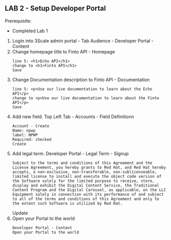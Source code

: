 
## LAB 2 - Setup Developer Portal

Prerequisite:
- Completed Lab 1
  
1. Login into 3Scale admin portal - Tab Audience - Developer Portal - Content
2. Change homepage title to Finto API - Homepage
   ```
   line 5: <h1>Echo API</h1>
   change to <h1>Finto API</h1>
   Save
   ```
3. Change Documentation description to Finto API - Documentation
   ```
   line 5: <p>Use our live documentation to learn about the Echo API</p>
   change to <p>Use our live documentation to learn about the Finto API</p>
   Save
   ```
4. Add new field. Top Left Tab - Accounts - Field Definitionn
   ```
   Account - Create
   Name: npwp
   label: NPWP
   Required: checked
   Create
   ```
5. Add legal term. Developer Portal - Legal Term - Signup
   ```
   Subject to the terms and conditions of this Agreement and the License Agreement, you hereby grants to Red Hat, and Red Hat hereby accepts, a non-exclusive, non-transferable, non-sublicenseable, limited license to install and execute the object code version of the Software solely for the limited purpose to receive, store, display and exhibit the Digital Content Service, the Traditional Content Program and the Digital Carousel, as applicable, on the LLC Equipment solely in connection with its performance of and subject to all of the terms and conditions of this Agreement and only to the extent such Software is utilized by Red Hat.
   ```
   Update
6. Open your Portal to the world
   ```
   Developer Portal - Content
   Open your Portal to the world
   ```
